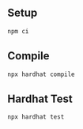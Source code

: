 ## Setup

```sh
npm ci
```

## Compile

```sh
npx hardhat compile
```

## Hardhat Test

```sh
npx hardhat test
```
